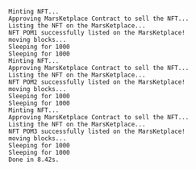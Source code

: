 ```/home/anne/HAAAAAAAA/MarsKetplace/node_modules/.bin/hardhat run scripts/mint-and-list.js --network localhost
Minting NFT...
Approving MarsKetplace Contract to sell the NFT...
Listing the NFT on the MarsKetplace...
NFT POM1 successfully listed on the MarsKetplace!
moving blocks...
Sleeping for 1000
Sleeping for 1000
Minting NFT...
Approving MarsKetplace Contract to sell the NFT...
Listing the NFT on the MarsKetplace...
NFT POM2 successfully listed on the MarsKetplace!
moving blocks...
Sleeping for 1000
Sleeping for 1000
Minting NFT...
Approving MarsKetplace Contract to sell the NFT...
Listing the NFT on the MarsKetplace...
NFT POM3 successfully listed on the MarsKetplace!
moving blocks...
Sleeping for 1000
Sleeping for 1000
Done in 8.42s.
```
